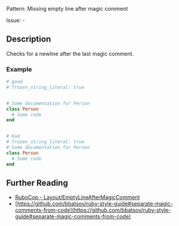 Pattern: Missing empty line after magic comment

Issue: -

## Description

Checks for a newline after the last magic comment.

### Example

```ruby
# good
# frozen_string_literal: true


# Some documentation for Person
class Person
  # Some code
end


# bad
# frozen_string_literal: true
# Some documentation for Person
class Person
  # Some code
end
```

## Further Reading

* [RuboCop - Layout/EmptyLineAfterMagicComment](https://rubocop.readthedocs.io/en/latest/cops_layout/#layoutemptylineaftermagiccomment)
* [https://github.com/bbatsov/ruby-style-guide#separate-magic-comments-from-code](https://github.com/bbatsov/ruby-style-guide#separate-magic-comments-from-code)
